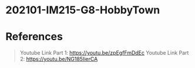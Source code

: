 # 202101-IM215-G8-HobbyTown

# References

> Youtube Link Part 1: https://youtu.be/zpEgfFmDdEc 
> Youtube Link Part 2: https://youtu.be/NG185IierCA